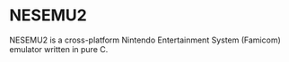 # NESEMU2
NESEMU2 is a cross-platform Nintendo Entertainment System (Famicom) emulator written in pure C. 


